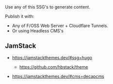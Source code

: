 Use any of this SSG's to generate content.

Publish it with:

* Any of F/OSS Web Server + Cloudflare Tunnels.
* Or using Headless CMS's

## JamStack

* https://jamstackthemes.dev/#ssg=hugo
    * https://github.com/hbstack/theme

* https://jamstackthemes.dev/#cms=decapcms